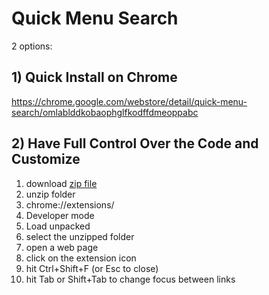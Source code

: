# Quick Menu Search

2 options:

## 1) Quick Install on Chrome

https://chrome.google.com/webstore/detail/quick-menu-search/omlablddkobaophglfkodffdmeoppabc

## 2) Have Full Control Over the Code and Customize

1. download [zip file](https://github.com/hchiam/quick-menu-search/blob/master/quick-menu-search.zip?raw=true)
2. unzip folder
3. chrome://extensions/
4. Developer mode
5. Load unpacked
6. select the unzipped folder
7. open a web page
8. click on the extension icon
9. hit Ctrl+Shift+F (or Esc to close)
10. hit Tab or Shift+Tab to change focus between links
